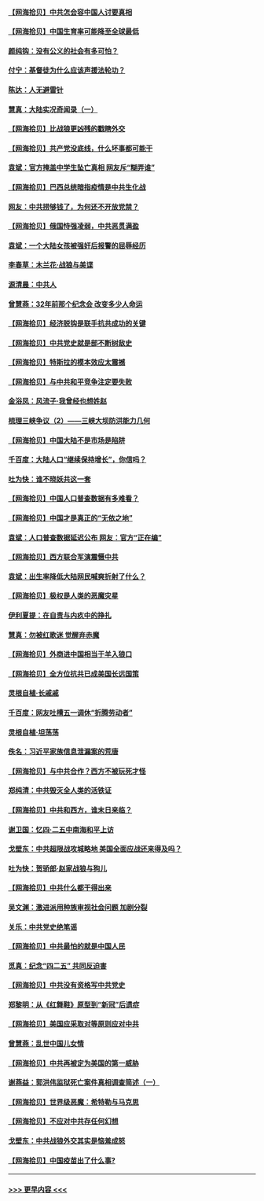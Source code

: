 #### [【网海拾贝】中共怎会容中国人讨要真相](../pages/nsc993/n12952161.md?t=05161101) 
#### [【网海拾贝】中国生育率可能降至全球最低](../pages/nsc993/n12948793.md?t=05161101) 
#### [颜纯钩：没有公义的社会有多可怕？](../pages/nsc993/n12947626.md?t=05161101) 
#### [付宁：基督徒为什么应该声援法轮功？](../pages/nsc993/n12947233.md?t=05161101) 
#### [陈达：人无避雷针](../pages/nsc993/n12947098.md?t=05161101) 
#### [慧真：大陆实况奇闻录（一）](../pages/nsc993/n12945811.md?t=05161101) 
#### [【网海拾贝】比战狼更凶残的戳瞎外交](../pages/nsc993/n12945717.md?t=05161101) 
#### [【网海拾贝】共产党没底线，什么坏事都可能干](../pages/nsc993/n12942090.md?t=05161101) 
#### [袁斌：官方掩盖中学生坠亡真相 网友斥“糊弄谁”](../pages/nsc993/n12942029.md?t=05161101) 
#### [【网海拾贝】巴西总统暗指疫情是中共生化战](../pages/nsc993/n12938999.md?t=05161101) 
#### [网友：中共捞够钱了，为何还不开放党禁？](../pages/nsc993/n12938952.md?t=05161101) 
#### [【网海拾贝】俄国恃强凌弱，中共恶贯满盈](../pages/nsc993/n12936626.md?t=05161101) 
#### [袁斌：一个大陆女孩被强奸后报警的屈辱经历](../pages/nsc993/n12936547.md?t=05161101) 
#### [李春草：木兰花·战狼与美谍](../pages/nsc993/n12935995.md?t=05161101) 
#### [源清晨：中共人](../pages/nsc993/n12935589.md?t=05161101) 
#### [曾慧燕：32年前那个纪念会 改变多少人命运](../pages/nsc993/n12934233.md?t=05161101) 
#### [【网海拾贝】经济脱钩是联手抗共成功的关键](../pages/nsc993/n12934176.md?t=05161101) 
#### [【网海拾贝】中共党史就是部不断树敌史](../pages/nsc993/n12932844.md?t=05161101) 
#### [【网海拾贝】特斯拉的模本效应太震撼](../pages/nsc993/n12925626.md?t=05161101) 
#### [【网海拾贝】与中共和平竞争注定要失败](../pages/nsc993/n12923326.md?t=05161101) 
#### [金浴凤：风流子‧我曾经也想姓赵](../pages/nsc993/n12920911.md?t=05161101) 
#### [梳理三峡争议（2）——三峡大坝防洪能力几何](../pages/nsc993/n12920173.md?t=05161101) 
#### [【网海拾贝】中国大陆不是市场是陷阱](../pages/nsc993/n12920143.md?t=05161101) 
#### [千百度：大陆人口“继续保持增长”，你信吗？](../pages/nsc993/n12918946.md?t=05161101) 
#### [吐为快：谁不晓妖共这一套](../pages/nsc993/n12918941.md?t=05161101) 
#### [【网海拾贝】中国人口普查数据有多难看？](../pages/nsc993/n12917822.md?t=05161101) 
#### [【网海拾贝】中国才是真正的“无依之地”](../pages/nsc993/n12915845.md?t=05161101) 
#### [袁斌：人口普查数据延迟公布 网友：官方“正在编”](../pages/nsc993/n12915748.md?t=05161101) 
#### [【网海拾贝】西方联合军演震慑中共](../pages/nsc993/n12913466.md?t=05161101) 
#### [袁斌：出生率降低大陆网民喊爽折射了什么？](../pages/nsc993/n12913365.md?t=05161101) 
#### [【网海拾贝】极权是人类的恶魔灾星](../pages/nsc993/n12910697.md?t=05161101) 
#### [伊利夏提：在自责与内疚中的挣扎](../pages/nsc993/n12910493.md?t=05161101) 
#### [慧真：勿被红歌迷 觉醒弃赤魔](../pages/nsc993/n12910485.md?t=05161101) 
#### [【网海拾贝】外商进中国相当于羊入狼口](../pages/nsc993/n12908274.md?t=05161101) 
#### [【网海拾贝】全方位抗共已成美国长远国策](../pages/nsc993/n12906878.md?t=05161101) 
#### [灵根自植‧长戚戚](../pages/nsc993/n12905585.md?t=05161101) 
#### [千百度：网友吐槽五一调休“折腾劳动者”](../pages/nsc993/n12905934.md?t=05161101) 
#### [灵根自植‧坦荡荡](../pages/nsc993/n12905562.md?t=05161101) 
#### [佚名：习近平家族信息泄漏案的荒唐](../pages/nsc993/n12904705.md?t=05161101) 
#### [【网海拾贝】与中共合作？西方不被玩死才怪](../pages/nsc993/n12903873.md?t=05161101) 
#### [郑纯清：中共毁灭全人类的活铁证](../pages/nsc993/n12903785.md?t=05161101) 
#### [【网海拾贝】中共和西方，谁末日来临？](../pages/nsc993/n12903482.md?t=05161101) 
#### [谢卫国：忆四‧二五中南海和平上访](../pages/nsc993/n12902192.md?t=05161101) 
#### [戈壁东：中共超限战攻城略地 美国全面应战还来得及吗？](../pages/nsc993/n12902297.md?t=05161101) 
#### [吐为快：贺骄郎‧赵家战狼与狗儿](../pages/nsc993/n12902280.md?t=05161101) 
#### [【网海拾贝】中共什么都干得出来](../pages/nsc993/n12897500.md?t=05161101) 
#### [吴文渊：激进派用种族审视社会问题 加剧分裂](../pages/nsc993/n12893881.md?t=05161101) 
#### [关乐：中共党史绝笔谣](../pages/nsc993/n12897270.md?t=05161101) 
#### [【网海拾贝】中共最怕的就是中国人民](../pages/nsc993/n12894705.md?t=05161101) 
#### [觅真：纪念“四二五” 共同反迫害](../pages/nsc993/n12894553.md?t=05161101) 
#### [【网海拾贝】中共没有资格写中共党史](../pages/nsc993/n12892231.md?t=05161101) 
#### [郑黎明：从《红舞鞋》原型到“新冠”后遗症](../pages/nsc993/n12890469.md?t=05161101) 
#### [【网海拾贝】美国应采取对等原则应对中共](../pages/nsc993/n12889176.md?t=05161101) 
#### [曾慧燕：乱世中国儿女情](../pages/nsc993/n12887931.md?t=05161101) 
#### [【网海拾贝】中共再被定为美国的第一威胁](../pages/nsc993/n12887580.md?t=05161101) 
#### [谢燕益：郭洪伟监狱死亡案件真相调查简述（一）](../pages/nsc993/n12885648.md?t=05161101) 
#### [【网海拾贝】世界级恶魔：希特勒与马克思](../pages/nsc993/n12884062.md?t=05161101) 
#### [【网海拾贝】不应对中共存任何幻想](../pages/nsc993/n12881460.md?t=05161101) 
#### [戈壁东：中共战狼外交其实是恼羞成怒](../pages/nsc993/n12880392.md?t=05161101) 
#### [【网海拾贝】中国疫苗出了什么事?](../pages/nsc993/n12879124.md?t=05161101) 

----
#### [ >>> 更早内容 <<< ](../indexes/nsc993-earlier.md)
